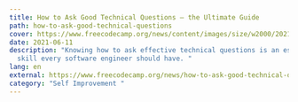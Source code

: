 ```yaml
---
title: How to Ask Good Technical Questions – the Ultimate Guide
path: how-to-ask-good-technical-questions
cover: https://www.freecodecamp.org/news/content/images/size/w2000/2021/06/raised-hand.jpg
date: 2021-06-11
description: "Knowing how to ask effective technical questions is an essential
  skill every software engineer should have. "
lang: en
external: https://www.freecodecamp.org/news/how-to-ask-good-technical-questions/
category: "Self Improvement "
---
```

